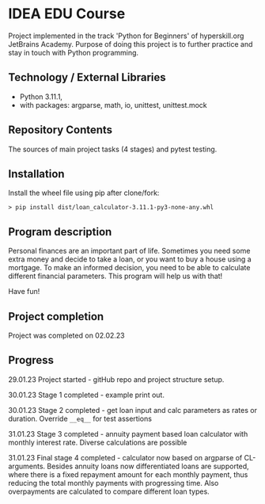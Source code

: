 # IDEA EDU Course

Project implemented in the track 'Python for Beginners' of hyperskill.org JetBrains Academy. Purpose of doing this
project is to further practice and stay in touch with Python programming.

## Technology / External Libraries

- Python 3.11.1,
- with packages: argparse, math, io, unittest, unittest.mock

## Repository Contents

The sources of main project tasks (4 stages) and pytest testing.

## Installation

Install the wheel file using pip after clone/fork:

    > pip install dist/loan_calculator-3.11.1-py3-none-any.whl

## Program description

Personal finances are an important part of life. Sometimes you need some extra money and decide to take a loan, or you
want to buy a house using a mortgage. To make an informed decision, you need to be able to calculate different financial
parameters. This program will help us with that!

Have fun!

## Project completion

Project was completed on 02.02.23

## Progress

29.01.23 Project started - gitHub repo and project structure setup.

30.01.23 Stage 1 completed - example print out.

30.01.23 Stage 2 completed - get loan input and calc parameters as rates or duration. Override `__eq__` for test
assertions

31.01.23 Stage 3 completed - annuity payment based loan calculator with monthly interest rate. Diverse calculations
are possible

31.01.23 Final stage 4 completed - calculator now based on argparse of CL-arguments. Besides annuity loans now
differentiated loans are supported, where there is a fixed repayment amount for each monthly payment, thus reducing the
total monthly payments with progressing time. Also overpayments are calculated to compare different loan types.
